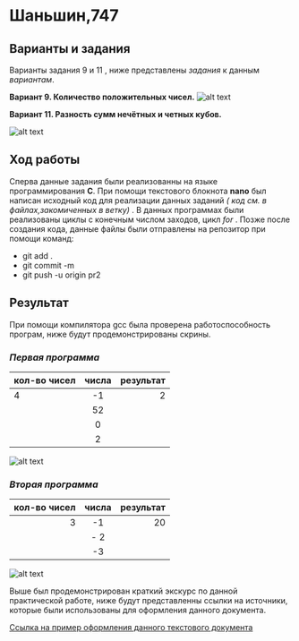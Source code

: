 # Шаньшин,747 

## **Варианты и задания**

Варианты задания 9 и 11 , ниже представлены _задания_ к данным *вариантам*.

**Вариант 9. Количество положительных чисел.** 
![alt text](https://pp.userapi.com/c850420/v850420882/ce118/OeUabCBzLds.jpg)


**Вариант 11. Разность сумм нечётных и четных кубов.** 

![alt text](https://pp.userapi.com/c850420/v850420882/ce110/ghTyF79QSHg.jpg)

## **Ход работы**

Сперва данные задания были реализованны на языке программирования **C**. При помощи текстового блокнота **nano** был написан исходный код для реализации данных заданий _( код см. в файлах,закомиченных в ветку)_ . В данных программах были реализованы циклы с конечным числом заходов, цикл _for_ . Позже после создания кода, данные файлы были отправлены на репозитор при помощи команд:
  - git add .  
  - git commit -m
  - git push -u origin pr2
  
  ## **Результат**
  
  При помощи компилятора gcc была проверена работоспособность програм, ниже будут продемонстрированы скрины.
  
 
 
 
 ### *Первая программа*
 
| кол-во чисел  |  числа        | результат|
| ------------- |:-------------:| --------:|
| 4             | -1            | 2        |
|               | 52            |          |
|               | 0             |          |
|               |  2            |          |

 ![alt text](https://pp.userapi.com/c846417/v846417645/1ab72a/nE_yxeloDas.jpg)
 
  ### *Вторая программа*
  
 | кол-во чисел  |  числа        | результат|
 | -------------:|:-------------:| --------:|
 | 3             |-1             | 20       |
 |               |- 2            |          |
 |               | -3            |          |
 
![alt text](https://pp.userapi.com/c846417/v846417645/1ab731/iCuJ8IrQh1A.jpg)

 Выше был продемонстрирован краткий экскурс по данной практической работе, ниже будут представленны ссылки на источники, которые были использованы для оформления данного документа.
 
 [Ссылка на пример оформления данного текстового документа](https://github.com/adam-p/markdown-here/wiki/Markdown-Cheatsheet)
